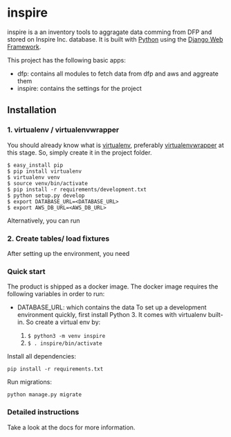 

# inspire

inspire is a an inventory tools to aggragate data comming from DFP and stored on Inspire Inc. database. It is built with [Python][0] using the [Django Web Framework][1].

This project has the following basic apps:

* dfp: contains all modules to fetch data from dfp and aws and aggreate them
* inspire: contains the settings for the project

## Installation

### 1. virtualenv / virtualenvwrapper
You should already know what is [virtualenv](http://www.virtualenv.org/), preferably [virtualenvwrapper](http://www.doughellmann.com/projects/virtualenvwrapper/) at this stage. So, simply create it in the project folder.
```
$ easy_install pip
$ pip install virtualenv
$ virtualenv venv
$ source venv/bin/activate
$ pip install -r requirements/development.txt
$ python setup.py develop
$ export DATABASE_URL=<DATABASE_URL>
$ export AWS_DB_URL=<AWS_DB_URL>
```
Alternatively, you can run 

### 2. Create tables/ load fixtures
After setting up the environment, you need
### Quick start

The product is shipped as a docker image. The docker image requires the following variables in order to run:
* DATABASE_URL: which contains the data 
To set up a development environment quickly, first install Python 3. It
comes with virtualenv built-in. So create a virtual env by:

    1. `$ python3 -m venv inspire`
    2. `$ . inspire/bin/activate`

Install all dependencies:

    pip install -r requirements.txt

Run migrations:

    python manage.py migrate

### Detailed instructions

Take a look at the docs for more information.

[0]: https://www.python.org/
[1]: https://www.djangoproject.com/
